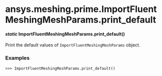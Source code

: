 # ansys.meshing.prime.ImportFluentMeshingMeshParams.print_default



#### *static* ImportFluentMeshingMeshParams.print_default()

Print the default values of `ImportFluentMeshingMeshParams` object.

### Examples

```pycon
>>> ImportFluentMeshingMeshParams.print_default()
```

<!-- !! processed by numpydoc !! -->
